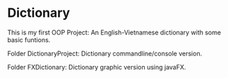 # Dictionary
This is my first OOP Project: An English-Vietnamese dictionary with some basic funtions.

Folder DictionaryProject: Dictionary commandline/console version.

Folder FXDictionary: Dictionary graphic version using javaFX.

